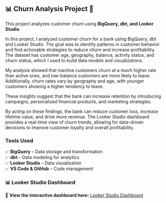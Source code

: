 ## 📊 Churn Analysis Project 🚀

This project analyzes customer churn using **BigQuery, dbt, and Looker Studio**.

In this project, I analyzed customer churn for a bank using BigQuery, dbt and Looker Studio. The goal was to identify patterns in customer behavior and find actionable strategies to reduce churn and increase profitability. The dataset has customer age, geography, balance, activity status, and churn status, which I used to build data models and visualizations.

My analysis showed that inactive customers churn at a much higher rate than active ones, and low-balance customers are more likely to leave. Additionally, churn rates vary by geography and age, with younger customers showing a higher tendency to leave. 

These insights suggest that the bank can increase retention by introducing campaigns, personalized financial products, and  marketing strategies.

By acting on these findings, the bank can reduce customer loss, increase lifetime value, and drive more revenue. The Looker Studio dashboard provides a real-time view of churn trends, allowing for data-driven decisions to improve customer loyalty and overall profitability. 

### **Tools Used**
✅ **BigQuery** – Data storage and transformation  
✅ **dbt** – Data modeling for analytics  
✅ **Looker Studio** – Data visualization  
✅ **VS Code & GitHub** – Code management  

### **📊 Looker Studio Dashboard**
🔗 **View the interactive dashboard here:** [Looker Studio Dashboard](https://lookerstudio.google.com/reporting/d34fcb0c-3817-4151-9879-cd6eded2d4e9)

